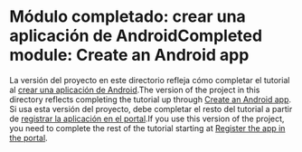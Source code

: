 # <a name="completed-module-create-an-android-app"></a><span data-ttu-id="25903-101">Módulo completado: crear una aplicación de Android</span><span class="sxs-lookup"><span data-stu-id="25903-101">Completed module: Create an Android app</span></span>

<span data-ttu-id="25903-102">La versión del proyecto en este directorio refleja cómo completar el tutorial al [crear una aplicación de Android](https://docs.microsoft.com/graph/tutorials/android?tutorial-step=1).</span><span class="sxs-lookup"><span data-stu-id="25903-102">The version of the project in this directory reflects completing the tutorial up through [Create an Android app](https://docs.microsoft.com/graph/tutorials/android?tutorial-step=1).</span></span> <span data-ttu-id="25903-103">Si usa esta versión del proyecto, debe completar el resto del tutorial a partir de [registrar la aplicación en el portal](https://docs.microsoft.com/graph/tutorials/android?tutorial-step=2).</span><span class="sxs-lookup"><span data-stu-id="25903-103">If you use this version of the project, you need to complete the rest of the tutorial starting at [Register the app in the portal](https://docs.microsoft.com/graph/tutorials/android?tutorial-step=2).</span></span>